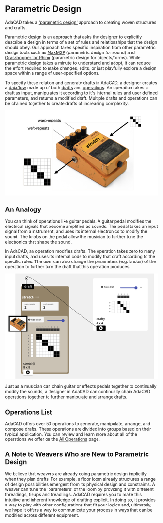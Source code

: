 # Parametric Design
AdaCAD takes a ['parametric design'](https://en.wikipedia.org/wiki/Parametric_design) approach to creating woven structures and drafts. 

Parametric design is an approach that asks the designer to explicitly describe a design in terms of a set of rules and relationships that the design should obey. Our approach takes specific inspiration from other parametric design tools such as [MaxMSP](https://cycling74.com/) (parametric design for sound) and [Grasshopper for Rhino](https://www.rhino3d.com/learn/?query=kind:%20grasshopper&modal=null) (parametric design for objects/forms). While parametric design takes a minute to understand and adopt, it can reduce the effort required to make changes, edits, or just playfully explore a design space within a range of user-specified options. 


To specify these relation and generate drafts in AdaCAD, a designer creates a [dataflow](dataflow) made up of both [drafts](../glossary/draft.md) and [operations](../operations/). An operation takes a draft as input, manipulates it according to it's internal rules and user defined parameters, and returns a modified draft. Multiple drafts and operations can be chained together to create drafts of increasing complexity.


![file](./img/concept.png)
## An Analogy
You can think of operations like guitar pedals. A guitar pedal modifies the electrical signals that become amplified as sounds. The pedal takes an input signal from a instrument, and uses its internal electronics to modify the sound. The knobs on the pedal allow the musician to further tune the electronics that shape the  sound. 

In AdaCAD, an operation modifies drafts. The operation takes zero to many input drafts, and uses its internal code to modify that draft according to the specific rules. The user can also change the parameters (e.g. knobs) of the operation to further turn the draft that this operation produces. 

![file](./img/concept_2.png)

Just as a musician can chain guitar or effects pedals together to continually modify the sounds, a designer in AdaCAD can continually chain AdaCAD operations together to further manipulate and arrange drafts.

## Operations List

AdaCAD offers over 50 operations to generate, manipulate, arrange, and compose drafts. These operations are divided into groups based on their typical application.  You can review and learn more about all of the operations we offer on the [All Operations](../operations/) page. 

## A Note to Weavers Who are New to Parametric Design

We believe that weavers are already doing parametric design implicitly when they plan drafts. For example, a floor loom already structures a range of design possibilities emergent from its physical design and constraints. A weaver can tune the 'parameters' of the loom by providing it with different threadings, tieups and treadlings. AdaCAD requires you to make this intuitive and inherent knowledge of drafting explicit. In doing so, it provides a way to play with other configurations that fit your logics and, ultimately, we hope it offers a way to communicate your process in ways that can be modified across different equipment. 